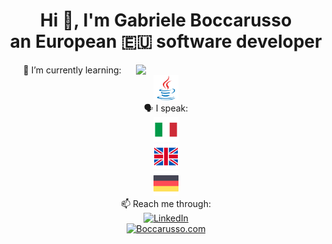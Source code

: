 <h1 align="center">
  Hi 👋, I'm Gabriele Boccarusso <br> an European 🇪🇺 software developer
</h1>

<img align='right' src="https://media.giphy.com/media/3oEdv1GbekAakxXO8g/giphy.gif" width="300">

<p align="center">
  🌱 I’m currently learning:
  <br>
  <a href="https://www.java.com" target="_blank" rel="noreferrer"> 
    <img src="https://raw.githubusercontent.com/devicons/devicon/master/icons/java/java-original.svg" alt="java" width="40" height="40"/> 
  </a> 
  <br>
  🗣 I speak:
  <br>
   <img src="italy.png" alt="italian" width="40" height="40"/> 
  <br>
  <img src="uk.png" alt="english" width="40" height="40"/> 
  <br>
  <img src="germany.png" alt="german" width="40" height="40"/> 
  <br>
  📫 Reach me through: 
  <br>
  <a href="https://www.linkedin.com/in/gabrieleboccarusso/">
    <img alt="LinkedIn" src="https://img.shields.io/badge/linkedin-%230077B5.svg?&amp;style=for-the-badge&amp;logo=linkedin&amp;logoColor=white" style="max-width: 100%;">
  </a>
  <br>
  <a href="https://www.boccarusso.com/">
    <img alt="Boccarusso.com" src="https://img.shields.io/badge/Boccarusso.com-black?style=for-the-badge" style="max-width: 100%;">
  </a>
</p>
